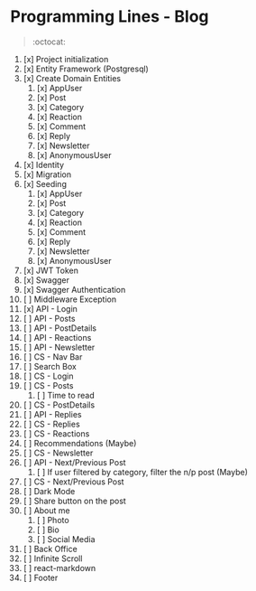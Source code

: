 # Programming Lines - Blog

> :octocat:

1. [x] Project initialization
2. [x] Entity Framework (Postgresql)
3. [x] Create Domain Entities
   1. [x]  AppUser
   2. [x]  Post
   3. [x]  Category
   4. [x]  Reaction
   5. [x]  Comment
   6. [x]  Reply
   7. [x]  Newsletter
   8. [x]  AnonymousUser
4. [x] Identity
5. [x] Migration
6. [x] Seeding
   1. [x]  AppUser
   2. [x]  Post
   3. [x]  Category
   4. [x]  Reaction
   5. [x]  Comment
   6. [x]  Reply
   7. [x]  Newsletter
   8. [x]  AnonymousUser
7. [x] JWT Token
8. [x] Swagger
9. [x] Swagger Authentication
10. [ ] Middleware Exception
11. [x] API - Login
12. [ ] API - Posts
13. [ ] API - PostDetails
14. [ ] API - Reactions
15. [ ] API - Newsletter
16. [ ] CS - Nav Bar
17. [ ] Search Box
18. [ ] CS - Login  
19. [ ] CS - Posts
    1.  [ ] Time to read
20. [ ] CS - PostDetails
21. [ ] API - Replies
22. [ ] CS - Replies
23. [ ] CS - Reactions
24. [ ] Recommendations (Maybe)
25. [ ] CS - Newsletter
26. [ ] API - Next/Previous Post
    1.  [ ] If user filtered by category, filter the n/p post (Maybe)
27. [ ] CS - Next/Previous Post
28. [ ] Dark Mode
29. [ ] Share button on the post
30. [ ] About me
    1.  [ ] Photo
    2.  [ ] Bio
    3.  [ ] Social Media
31. [ ] Back Office
32. [ ] Infinite Scroll
33. [ ] react-markdown
34. [ ] Footer
